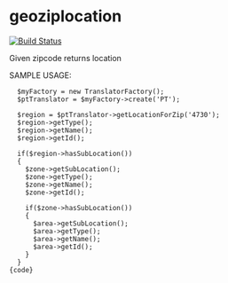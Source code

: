 geoziplocation
==========

[![Build Status](https://travis-ci.org/ebidtech/geoziplocation.png?branch=master)](https://travis-ci.org/ebidtech/geoziplocation)

Given zipcode returns location


SAMPLE USAGE:

```
  $myFactory = new TranslatorFactory();
  $ptTranslator = $myFactory->create('PT');
        
  $region = $ptTranslator->getLocationForZip('4730');
  $region->getType();
  $region->getName();
  $region->getId();
        
  if($region->hasSubLocation())
  {
    $zone->getSubLocation();
    $zone->getType();
    $zone->getName();
    $zone->getId(); 
    
    if($zone->hasSubLocation())
    {
      $area->getSubLocation();
      $area->getType();
      $area->getName();
      $area->getId();    
    }    
  }
{code}        
 ```
